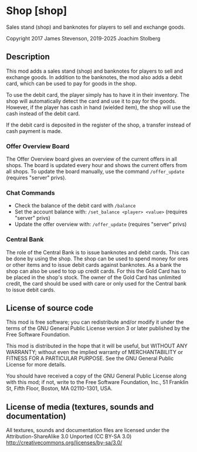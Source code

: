 # Shop [shop]

Sales stand (shop) and banknotes for players to sell and exchange goods.

Copyright 2017 James Stevenson, 2019-2025 Joachim Stolberg  

## Description

This mod adds a sales stand (shop) and banknotes for players to sell and exchange goods.
In addition to the banknotes, the mod also adds a debit card, which can be used to pay
for goods in the shop.

To use the debit card, the player simply has to have it in their inventory. The shop
will automatically detect the card and use it to pay for the goods.
However, if the player has cash in hand (wielded item), the shop will use the cash
instead of the debit card.

If the debit card is deposited in the register of the shop, a transfer instead of
cash payment is made.

### Offer Overview Board

The Offer Overview board gives an overview of the current offers in all shops.
The board is updated every hour and shows the current offers from all shops.
To update the board manually, use the command `/offer_update` (requires "server" privs).

### Chat Commands

- Check the balance of the debit card with `/balance`
- Set the account balance with: `/set_balance <player> <value>` (requires "server" privs)
- Update the offer overview with: `/offer_update` (requires "server" privs)

### Central Bank

The role of the Central Bank is to issue banknotes and debit cards.
This can be done by using the shop. The shop can be used to spend money for ores
or other items and to issue debit cards against banknotes.
As a bank the shop can also be used to top up credit cards.
For this the Gold Card has to be placed in the shop's stock.
The owner of the Gold Card has unlimited credit, the card should be used with care or only
used for the Central bank to issue debit cards.

## License of source code

This mod is free software; you can redistribute and/or
modify it under the terms of the GNU General Public License version 3 or later
published by the Free Software Foundation.

This mod is distributed in the hope that it will be useful,
but WITHOUT ANY WARRANTY; without even the implied warranty of
MERCHANTABILITY or FITNESS FOR A PARTICULAR PURPOSE.  See the GNU
General Public License for more details.

You should have received a copy of the GNU General Public
License along with this mod; if not, write to the
Free Software Foundation, Inc., 51 Franklin St, Fifth Floor,
Boston, MA  02110-1301, USA.

## License of media (textures, sounds and documentation)

All textures, sounds and documentation files are licensed under the
Attribution-ShareAlike 3.0 Unported (CC BY-SA 3.0)
http://creativecommons.org/licenses/by-sa/3.0/
